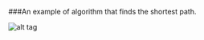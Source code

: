 ###An example of algorithm that finds the shortest path.    

![alt tag](https://dl.dropboxusercontent.com/u/65161927/github/pathfinding/img1.gif)    
